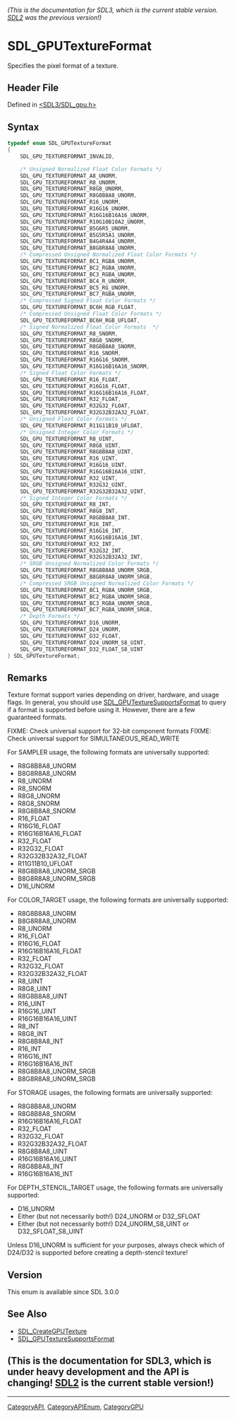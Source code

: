 ###### (This is the documentation for SDL3, which is the current stable version. [SDL2](https://wiki.libsdl.org/SDL2/) was the previous version!)
# SDL_GPUTextureFormat

Specifies the pixel format of a texture.

## Header File

Defined in [<SDL3/SDL_gpu.h>](https://github.com/libsdl-org/SDL/blob/main/include/SDL3/SDL_gpu.h)

## Syntax

```c
typedef enum SDL_GPUTextureFormat
{
    SDL_GPU_TEXTUREFORMAT_INVALID,

    /* Unsigned Normalized Float Color Formats */
    SDL_GPU_TEXTUREFORMAT_A8_UNORM,
    SDL_GPU_TEXTUREFORMAT_R8_UNORM,
    SDL_GPU_TEXTUREFORMAT_R8G8_UNORM,
    SDL_GPU_TEXTUREFORMAT_R8G8B8A8_UNORM,
    SDL_GPU_TEXTUREFORMAT_R16_UNORM,
    SDL_GPU_TEXTUREFORMAT_R16G16_UNORM,
    SDL_GPU_TEXTUREFORMAT_R16G16B16A16_UNORM,
    SDL_GPU_TEXTUREFORMAT_R10G10B10A2_UNORM,
    SDL_GPU_TEXTUREFORMAT_B5G6R5_UNORM,
    SDL_GPU_TEXTUREFORMAT_B5G5R5A1_UNORM,
    SDL_GPU_TEXTUREFORMAT_B4G4R4A4_UNORM,
    SDL_GPU_TEXTUREFORMAT_B8G8R8A8_UNORM,
    /* Compressed Unsigned Normalized Float Color Formats */
    SDL_GPU_TEXTUREFORMAT_BC1_RGBA_UNORM,
    SDL_GPU_TEXTUREFORMAT_BC2_RGBA_UNORM,
    SDL_GPU_TEXTUREFORMAT_BC3_RGBA_UNORM,
    SDL_GPU_TEXTUREFORMAT_BC4_R_UNORM,
    SDL_GPU_TEXTUREFORMAT_BC5_RG_UNORM,
    SDL_GPU_TEXTUREFORMAT_BC7_RGBA_UNORM,
    /* Compressed Signed Float Color Formats */
    SDL_GPU_TEXTUREFORMAT_BC6H_RGB_FLOAT,
    /* Compressed Unsigned Float Color Formats */
    SDL_GPU_TEXTUREFORMAT_BC6H_RGB_UFLOAT,
    /* Signed Normalized Float Color Formats  */
    SDL_GPU_TEXTUREFORMAT_R8_SNORM,
    SDL_GPU_TEXTUREFORMAT_R8G8_SNORM,
    SDL_GPU_TEXTUREFORMAT_R8G8B8A8_SNORM,
    SDL_GPU_TEXTUREFORMAT_R16_SNORM,
    SDL_GPU_TEXTUREFORMAT_R16G16_SNORM,
    SDL_GPU_TEXTUREFORMAT_R16G16B16A16_SNORM,
    /* Signed Float Color Formats */
    SDL_GPU_TEXTUREFORMAT_R16_FLOAT,
    SDL_GPU_TEXTUREFORMAT_R16G16_FLOAT,
    SDL_GPU_TEXTUREFORMAT_R16G16B16A16_FLOAT,
    SDL_GPU_TEXTUREFORMAT_R32_FLOAT,
    SDL_GPU_TEXTUREFORMAT_R32G32_FLOAT,
    SDL_GPU_TEXTUREFORMAT_R32G32B32A32_FLOAT,
    /* Unsigned Float Color Formats */
    SDL_GPU_TEXTUREFORMAT_R11G11B10_UFLOAT,
    /* Unsigned Integer Color Formats */
    SDL_GPU_TEXTUREFORMAT_R8_UINT,
    SDL_GPU_TEXTUREFORMAT_R8G8_UINT,
    SDL_GPU_TEXTUREFORMAT_R8G8B8A8_UINT,
    SDL_GPU_TEXTUREFORMAT_R16_UINT,
    SDL_GPU_TEXTUREFORMAT_R16G16_UINT,
    SDL_GPU_TEXTUREFORMAT_R16G16B16A16_UINT,
    SDL_GPU_TEXTUREFORMAT_R32_UINT,
    SDL_GPU_TEXTUREFORMAT_R32G32_UINT,
    SDL_GPU_TEXTUREFORMAT_R32G32B32A32_UINT,
    /* Signed Integer Color Formats */
    SDL_GPU_TEXTUREFORMAT_R8_INT,
    SDL_GPU_TEXTUREFORMAT_R8G8_INT,
    SDL_GPU_TEXTUREFORMAT_R8G8B8A8_INT,
    SDL_GPU_TEXTUREFORMAT_R16_INT,
    SDL_GPU_TEXTUREFORMAT_R16G16_INT,
    SDL_GPU_TEXTUREFORMAT_R16G16B16A16_INT,
    SDL_GPU_TEXTUREFORMAT_R32_INT,
    SDL_GPU_TEXTUREFORMAT_R32G32_INT,
    SDL_GPU_TEXTUREFORMAT_R32G32B32A32_INT,
    /* SRGB Unsigned Normalized Color Formats */
    SDL_GPU_TEXTUREFORMAT_R8G8B8A8_UNORM_SRGB,
    SDL_GPU_TEXTUREFORMAT_B8G8R8A8_UNORM_SRGB,
    /* Compressed SRGB Unsigned Normalized Color Formats */
    SDL_GPU_TEXTUREFORMAT_BC1_RGBA_UNORM_SRGB,
    SDL_GPU_TEXTUREFORMAT_BC2_RGBA_UNORM_SRGB,
    SDL_GPU_TEXTUREFORMAT_BC3_RGBA_UNORM_SRGB,
    SDL_GPU_TEXTUREFORMAT_BC7_RGBA_UNORM_SRGB,
    /* Depth Formats */
    SDL_GPU_TEXTUREFORMAT_D16_UNORM,
    SDL_GPU_TEXTUREFORMAT_D24_UNORM,
    SDL_GPU_TEXTUREFORMAT_D32_FLOAT,
    SDL_GPU_TEXTUREFORMAT_D24_UNORM_S8_UINT,
    SDL_GPU_TEXTUREFORMAT_D32_FLOAT_S8_UINT
} SDL_GPUTextureFormat;
```

## Remarks

Texture format support varies depending on driver, hardware, and usage
flags. In general, you should use
[SDL_GPUTextureSupportsFormat](SDL_GPUTextureSupportsFormat) to query if a
format is supported before using it. However, there are a few guaranteed
formats.

FIXME: Check universal support for 32-bit component formats FIXME: Check
universal support for SIMULTANEOUS_READ_WRITE

For SAMPLER usage, the following formats are universally supported:

- R8G8B8A8_UNORM
- B8G8R8A8_UNORM
- R8_UNORM
- R8_SNORM
- R8G8_UNORM
- R8G8_SNORM
- R8G8B8A8_SNORM
- R16_FLOAT
- R16G16_FLOAT
- R16G16B16A16_FLOAT
- R32_FLOAT
- R32G32_FLOAT
- R32G32B32A32_FLOAT
- R11G11B10_UFLOAT
- R8G8B8A8_UNORM_SRGB
- B8G8R8A8_UNORM_SRGB
- D16_UNORM

For COLOR_TARGET usage, the following formats are universally supported:

- R8G8B8A8_UNORM
- B8G8R8A8_UNORM
- R8_UNORM
- R16_FLOAT
- R16G16_FLOAT
- R16G16B16A16_FLOAT
- R32_FLOAT
- R32G32_FLOAT
- R32G32B32A32_FLOAT
- R8_UINT
- R8G8_UINT
- R8G8B8A8_UINT
- R16_UINT
- R16G16_UINT
- R16G16B16A16_UINT
- R8_INT
- R8G8_INT
- R8G8B8A8_INT
- R16_INT
- R16G16_INT
- R16G16B16A16_INT
- R8G8B8A8_UNORM_SRGB
- B8G8R8A8_UNORM_SRGB

For STORAGE usages, the following formats are universally supported:

- R8G8B8A8_UNORM
- R8G8B8A8_SNORM
- R16G16B16A16_FLOAT
- R32_FLOAT
- R32G32_FLOAT
- R32G32B32A32_FLOAT
- R8G8B8A8_UINT
- R16G16B16A16_UINT
- R8G8B8A8_INT
- R16G16B16A16_INT

For DEPTH_STENCIL_TARGET usage, the following formats are universally
supported:

- D16_UNORM
- Either (but not necessarily both!) D24_UNORM or D32_SFLOAT
- Either (but not necessarily both!) D24_UNORM_S8_UINT or
  D32_SFLOAT_S8_UINT

Unless D16_UNORM is sufficient for your purposes, always check which of
D24/D32 is supported before creating a depth-stencil texture!

## Version

This enum is available since SDL 3.0.0

## See Also

- [SDL_CreateGPUTexture](SDL_CreateGPUTexture)
- [SDL_GPUTextureSupportsFormat](SDL_GPUTextureSupportsFormat)


## (This is the documentation for SDL3, which is under heavy development and the API is changing! [SDL2](https://wiki.libsdl.org/SDL2/) is the current stable version!)



----
[CategoryAPI](CategoryAPI), [CategoryAPIEnum](CategoryAPIEnum), [CategoryGPU](CategoryGPU)

